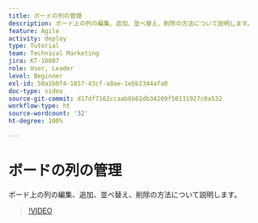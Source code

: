 ```yaml
---
title: ボードの列の管理
description: ボード上の列の編集、追加、並べ替え、削除の方法について説明します。
feature: Agile
activity: deploy
type: Tutorial
team: Technical Marketing
jira: KT-10807
role: User, Leader
level: Beginner
exl-id: 50a1b0f4-1857-43cf-a8ae-1ebb2344afa0
doc-type: video
source-git-commit: d17df7162ccaab6b62db34209f50131927c0a532
workflow-type: ht
source-wordcount: '32'
ht-degree: 100%

---
```


# ボードの列の管理

ボード上の列の編集、追加、並べ替え、削除の方法について説明します。

>[!VIDEO](https://video.tv.adobe.com/v/346570/?quality=12&learn=on&enablevpops)
